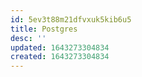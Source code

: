```yaml
---
id: 5ev3t88m21dfvxuk5kib6u5
title: Postgres
desc: ''
updated: 1643273304834
created: 1643273304834
---
```



